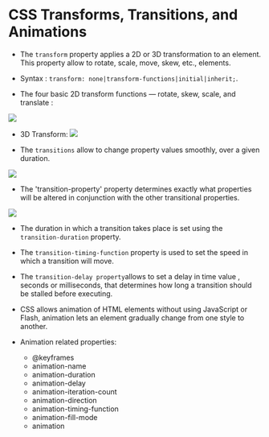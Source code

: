 # CSS Transforms, Transitions, and Animations

- The `transform` property applies a 2D or 3D transformation to an element. This property allow to rotate, scale, move, skew, etc., elements.

- Syntax : `transform: none|transform-functions|initial|inherit;`.

- The four basic 2D transform functions — rotate, skew, scale, and translate :

![](https://www.htmldog.com/figures/transform.png)

-  3D Transform:
![](https://www.htmlgoodies.com/imagesvr_ce/1608/ss_transform.png)

- The `transitions` allow to change property values smoothly, over a given duration.

![](https://coursework.vschool.io/content/images/size/w2000/2016/08/transition_example2.png)

- The 'transition-property' property determines exactly what properties will be altered in conjunction with the other transitional properties.

![](https://pbs.twimg.com/media/EfyxYgHWkAIExXW.jpg)

- The duration in which a transition takes place is set using the `transition-duration` property.

- The `transition-timing-function` property is used to set the speed in which a transition will move.

- The `transition-delay property`allows to set a delay in time value , seconds or milliseconds, that determines how long a transition should be stalled before executing.

- CSS allows animation of HTML elements without using JavaScript or Flash, animation lets an element gradually change from one style to another.

- Animation related properties: 
   - @keyframes
   - animation-name
   - animation-duration
   - animation-delay
   - animation-iteration-count
   - animation-direction
   - animation-timing-function
   - animation-fill-mode
   - animation

